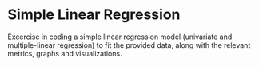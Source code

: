 # Simple Linear Regression

Excercise in coding a simple linear regression model (univariate and multiple-linear regression) to fit the provided data, along with the relevant metrics, graphs and visualizations.